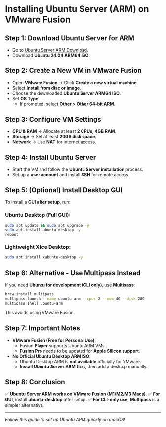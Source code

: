 # Installing Ubuntu Server (ARM) on VMware Fusion

## Step 1: Download Ubuntu Server for ARM
- Go to [Ubuntu Server ARM Download](https://ubuntu.com/download/server/arm).
- Download **Ubuntu 24.04 ARM64 ISO**.

## Step 2: Create a New VM in VMware Fusion
- Open **VMware Fusion** → Click **Create a new virtual machine**.
- Select **Install from disc or image**.
- Choose the downloaded **Ubuntu Server ARM64 ISO**.
- Set **OS Type**:
  - If prompted, select **Other > Other 64-bit ARM**.

## Step 3: Configure VM Settings
- **CPU & RAM** → Allocate at least **2 CPUs, 4GB RAM**.
- **Storage** → Set at least **20GB disk space**.
- **Network** → Use **NAT** for internet access.

## Step 4: Install Ubuntu Server
- Start the VM and follow the **Ubuntu Server installation** process.
- Set up a **user account** and install **SSH** for remote access.

## Step 5: (Optional) Install Desktop GUI
To install a **GUI after setup**, run:

### Ubuntu Desktop (Full GUI):
```bash
sudo apt update && sudo apt upgrade -y
sudo apt install ubuntu-desktop -y
reboot
```

### Lightweight Xfce Desktop:
```bash
sudo apt install xubuntu-desktop -y
```

## Step 6: Alternative - Use Multipass Instead
If you need **Ubuntu for development (CLI only)**, use **Multipass**:
```bash
brew install multipass
multipass launch --name ubuntu-arm --cpus 2 --mem 4G --disk 20G
multipass shell ubuntu-arm
```
This avoids using VMware Fusion.

## Step 7: Important Notes
- **VMware Fusion (Free for Personal Use)**:
  - Fusion **Player** supports Ubuntu ARM VMs.
  - **Fusion Pro** needs to be updated for **Apple Silicon support**.
- **No Official Ubuntu Desktop ARM ISO**:
  - Ubuntu Desktop ARM is **not available** officially for VMware.
  - **Install Ubuntu Server ARM first**, then add a desktop manually.

## Step 8: Conclusion
✅ **Ubuntu Server ARM works on VMware Fusion (M1/M2/M3 Macs)**.
✅ **For GUI**, install **ubuntu-desktop** after setup.
✅ **For CLI-only use**, **Multipass** is a simpler alternative.

---
*Follow this guide to set up Ubuntu ARM quickly on macOS!*

